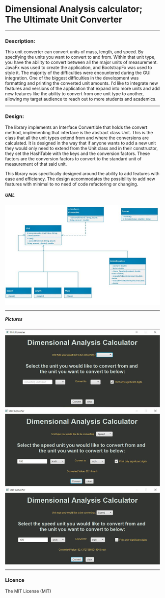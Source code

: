 # Dimensional Analysis calculator; The Ultimate Unit Converter

---

### Description:

This unit converter can convert units of mass, length, and speed. By specifying the units you want to convert to and 
from. Within that unit type, you have the ability to convert between all the major units of measurement. JavaFx was 
used to create the application, and BootstrapFx was used to style it. The majority of the difficulties were encountered 
during the GUI integration. One of the biggest difficulties in the development was formatting and printing the 
converted unit amounts. I'd like to integrate new features and versions of the application that expand into more units 
and add new features like the ability to convert from one unit type to another, allowing my target audience to reach 
out to more students and academics.

---

### Design:

The library implements an Interface Convertible that holds the convert method, implementing that interface is the 
abstract class Unit. This is the class that all the unit types extend from and where the conversions are calculated.
It is designed in the way that if anyone wants to add a new unit they would only need to extend from the Unit class and 
in their constructor, they set the HashTable with the keys and the conversion factors. These factors are the conversion 
factors to convert to the standard unit of measurement of that said unit.


This library was specifically designed around the ability to add features with ease and efficiency. The design 
accommodates the possibility to add new features with minimal to no need of code refactoring or changing.

##### UML

<img src="Pictures/FinalUML.JPG" alt="UML diagram">

---

##### Pictures

<img src="Pictures/Picture Application.JPG" alt="Picture of application">

<img src="Pictures/conversionpictureformatted.JPG" alt="picture of application in action">

<img src="Pictures/conversionpictureunformatted.JPG" alt="picture of application with an entra feature">



---

### Licence

The MIT License (MIT)


